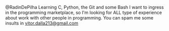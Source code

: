 @RadinDePilha
Learning C, Python, the Git and some Bash
I want to ingress in the programming marketplace, so I'm looking for ALL type of experience about work with other people in programming.
You can spam me some insults in vitor.dalla213@gmail.com
